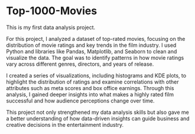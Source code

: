 # Top-1000-Movies
This is my first data analysis project. 

For this project, I analyzed a dataset of top-rated movies, focusing on the distribution of movie ratings and key trends in the film industry. I used Python and libraries like Pandas, Matplotlib, and Seaborn to clean and visualize the data. The goal was to identify patterns in how movie ratings vary across different genres, directors, and years of release.

I created a series of visualizations, including histograms and KDE plots, to highlight the distribution of ratings and examine correlations with other attributes such as meta scores and box office earnings. Through this analysis, I gained deeper insights into what makes a highly rated film successful and how audience perceptions change over time.

This project not only strengthened my data analysis skills but also gave me a better understanding of how data-driven insights can guide business and creative decisions in the entertainment industry.
